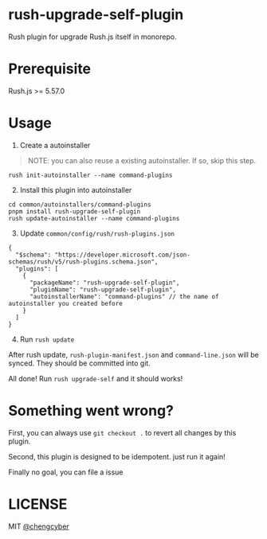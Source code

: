 # rush-upgrade-self-plugin

Rush plugin for upgrade Rush.js itself in monorepo.

# Prerequisite

Rush.js >= 5.57.0

# Usage

1. Create a autoinstaller

> NOTE: you can also reuse a existing autoinstaller. If so, skip this step.

```
rush init-autoinstaller --name command-plugins
```

2. Install this plugin into autoinstaller

```
cd common/autoinstallers/command-plugins
pnpm install rush-upgrade-self-plugin
rush update-autoinstaller --name command-plugins
```

3. Update `common/config/rush/rush-plugins.json`

```
{
  "$schema": "https://developer.microsoft.com/json-schemas/rush/v5/rush-plugins.schema.json",
  "plugins": [
    {
      "packageName": "rush-upgrade-self-plugin",
      "pluginName": "rush-upgrade-self-plugin",
      "autoinstallerName": "command-plugins" // the name of autoinstaller you created before
    }
  ]
}
```

4. Run `rush update`

After rush update, `rush-plugin-manifest.json` and `command-line.json` will be synced. They should be committed into git.

All done! Run `rush upgrade-self` and it should works!

# Something went wrong?

First, you can always use `git checkout .` to revert all changes by this plugin.

Second, this plugin is designed to be idempotent. just run it again!

Finally no goal, you can file a issue

# LICENSE

MIT [@chengcyber](https://github.com/chengcyber)
